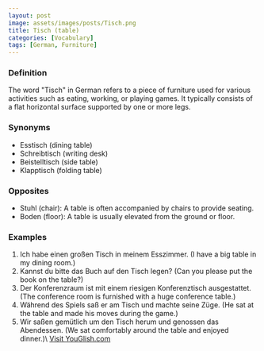 ```yaml
---
layout: post
image: assets/images/posts/Tisch.png
title: Tisch (table)
categories: [Vocabulary]
tags: [German, Furniture]
---
```


### Definition
The word "Tisch" in German refers to a piece of furniture used for various activities such as eating, working, or playing games. It typically consists of a flat horizontal surface supported by one or more legs.

### Synonyms
- Esstisch (dining table)
- Schreibtisch (writing desk)
- Beistelltisch (side table)
- Klapptisch (folding table)

### Opposites
- Stuhl (chair): A table is often accompanied by chairs to provide seating.
- Boden (floor): A table is usually elevated from the ground or floor.

### Examples
1. Ich habe einen großen Tisch in meinem Esszimmer. (I have a big table in my dining room.)
2. Kannst du bitte das Buch auf den Tisch legen? (Can you please put the book on the table?)
3. Der Konferenzraum ist mit einem riesigen Konferenztisch ausgestattet. (The conference room is furnished with a huge conference table.)
4. Während des Spiels saß er am Tisch und machte seine Züge. (He sat at the table and made his moves during the game.)
5. Wir saßen gemütlich um den Tisch herum und genossen das Abendessen. (We sat comfortably around the table and enjoyed dinner.)\ <a id="yg-widget-0" class="youglish-widget" data-query="Tisch" data-lang="german" data-components="8412" data-auto-start="0" data-bkg-color="theme_light" data-title="How%20to%20pronounce%20Tisch%20in%20German"  rel="nofollow" href="https://youglish.com">Visit YouGlish.com</a><script async src="https://youglish.com/public/emb/widget.js" charset="utf-8"></script>